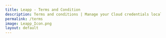 ```yaml
---
title: Leapp - Terms and Condition
description: Terms and conditions | Manage your Cloud credentials locally and improve your workflow with the only open-source desktop app you’ll ever need.
permalink: /terms
image: Leapp_Icon.png
layout: default
---
```

